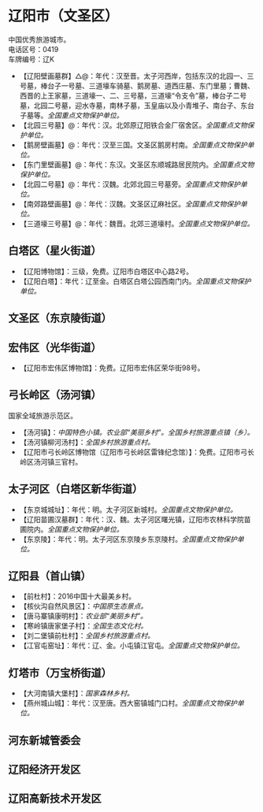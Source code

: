 # 辽阳市（文圣区）  
中国优秀旅游城市。  
电话区号：0419  
车牌编号：辽K  
  
* 【辽阳壁画墓群】△@：年代：汉至晋。太子河西岸，包括东汉的北园一、三号墓，棒台子一号墓、三道壕车骑墓、鹅房墓、道西庄墓、东门里墓；曹魏、西晋的上王家墓，三道壕一、二、三号墓，三道壕“令支令”墓，棒台子二号墓，北园二号墓，迎水寺墓，南林子墓，玉皇庙以及小青堆子、南台子、东台子墓等。*全国重点文物保护单位。*   
* 【北园三号墓】@：年代：汉。北郊原辽阳铁合金厂宿舍区。*全国重点文物保护单位。*    
* 【鹅房壁画墓】@：年代：汉至三国。文圣区鹅房村南。*全国重点文物保护单位。*    
* 【东门里壁画墓】@：年代：东汉。文圣区东顺城路居民院内。*全国重点文物保护单位。*    
* 【北园二号墓】@：年代：汉魏。北郊北园三号墓旁。*全国重点文物保护单位。*    
* 【南郊路壁画墓】@：年代：汉魏。文圣区辽麻社区。*全国重点文物保护单位。*    
* 【三道壕三号墓】@：年代：魏晋。北郊三道壕村。*全国重点文物保护单位。*    

## 白塔区（星火街道）  
* 【辽阳博物馆】：三级，免费。辽阳市白塔区中心路2号。  
* 【辽阳白塔】：年代：辽至金。白塔区白塔公园西南门内。*全国重点文物保护单位。*   
## 文圣区（东京陵街道）  

## 宏伟区（光华街道）  
* 【辽阳市宏伟区博物馆】：免费。辽阳市宏伟区荣华街98号。  

## 弓长岭区（汤河镇）  
国家全域旅游示范区。  
* 【汤河镇】：*中国特色小镇。农业部“美丽乡村”。全国乡村旅游重点镇（乡）。*  
* 【汤河镇柳河汤村】：*全国乡村旅游重点村。*  
* 【辽阳市弓长岭区博物馆（辽阳市弓长岭区雷锋纪念馆）】：免费。辽阳市弓长岭区汤河镇三官村。  

## 太子河区（白塔区新华街道）  
* 【东京城城址】：年代：明。太子河区新城村。*全国重点文物保护单位。*   
* 【辽阳苗圃汉墓群】：年代：汉、魏。太子河区曙光镇，辽阳市农林科学院苗圃院内。*全国重点文物保护单位。*   
* 【东京陵】：年代：明。太子河区东京陵乡东京陵村。*全国重点文物保护单位。*   
## 辽阳县（首山镇）  
* 【前杜村】：2016中国十大最美乡村。  
* 【核伙沟自然风景区】：*中国原生态景点。*  
* 【唐马寨镇康明村】：*农业部“美丽乡村”。*  
* 【寒岭镇唐家堡子村】：*全国生态文化村。*  
* 【刘二堡镇前杜村】：*全国乡村旅游重点村。*  
* 【冮官屯窑址】：年代：辽、金。小屯镇江官屯。*全国重点文物保护单位。*   
## 灯塔市（万宝桥街道）  
* 【大河南镇大堡村】：*国家森林乡村。*  
* 【燕州城山城】：年代：汉至唐。西大窑镇城门口村。*全国重点文物保护单位。*   
## 河东新城管委会  

## 辽阳经济开发区  

## 辽阳高新技术开发区  
